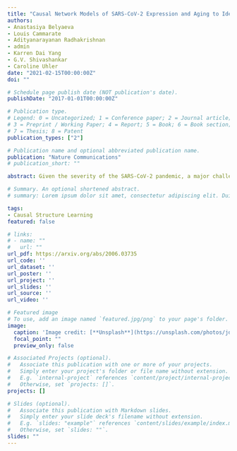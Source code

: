 ```yaml
---
title: "Causal Network Models of SARS-CoV-2 Expression and Aging to Identify Candidates for Drug Repurposing"
authors:
- Anastasiya Belyaeva
- Louis Cammarate
- Adityanarayanan Radhakrishnan
- admin
- Karren Dai Yang
- G.V. Shivashankar
- Caroline Uhler
date: "2021-02-15T00:00:00Z"
doi: ""

# Schedule page publish date (NOT publication's date).
publishDate: "2017-01-01T00:00:00Z"

# Publication type.
# Legend: 0 = Uncategorized; 1 = Conference paper; 2 = Journal article;
# 3 = Preprint / Working Paper; 4 = Report; 5 = Book; 6 = Book section;
# 7 = Thesis; 8 = Patent
publication_types: ["2"]

# Publication name and optional abbreviated publication name.
publication: "Nature Communications"
# publication_short: ""

abstract: Given the severity of the SARS-CoV-2 pandemic, a major challenge is to rapidly repurpose existing approved drugs for clinical interventions. While a number of data-driven and experimental approaches have been suggested in the context of drug repurposing, a platform that systematically integrates available transcriptomic, proteomic and structural data is missing. More importantly, given that SARS-CoV-2 pathogenicity is highly age-dependent, it is critical to integrate aging signatures into drug discovery platforms. We here take advantage of large-scale transcriptional drug screens combined with RNA-seq data of the lung epithelium with SARS-CoV-2 infection as well as the aging lung. To identify robust druggable protein targets, we propose a principled causal framework that makes use of multiple data modalities. Our analysis highlights the importance of serine/threonine and tyrosine kinases as potential targets that intersect the SARS-CoV-2 and aging pathways. By integrating transcriptomic, proteomic and structural data that is available for many diseases, our drug discovery platform is broadly applicable. Rigorous in vitro experiments as well as clinical trials are needed to validate the identified candidate drugs.

# Summary. An optional shortened abstract.
# summary: Lorem ipsum dolor sit amet, consectetur adipiscing elit. Duis posuere tellus ac convallis placerat. Proin tincidunt magna sed ex sollicitudin condimentum.

tags:
- Causal Structure Learning 
featured: false

# links:
# - name: ""
#   url: ""
url_pdf: https://arxiv.org/abs/2006.03735
url_code: '' 
url_dataset: ''
url_poster: ''
url_project: ''
url_slides: ''
url_source: ''
url_video: ''

# Featured image
# To use, add an image named `featured.jpg/png` to your page's folder. 
image:
  caption: 'Image credit: [**Unsplash**](https://unsplash.com/photos/jdD8gXaTZsc)'
  focal_point: ""
  preview_only: false

# Associated Projects (optional).
#   Associate this publication with one or more of your projects.
#   Simply enter your project's folder or file name without extension.
#   E.g. `internal-project` references `content/project/internal-project/index.md`.
#   Otherwise, set `projects: []`.
projects: []

# Slides (optional).
#   Associate this publication with Markdown slides.
#   Simply enter your slide deck's filename without extension.
#   E.g. `slides: "example"` references `content/slides/example/index.md`.
#   Otherwise, set `slides: ""`.
slides: "" 
---
```


